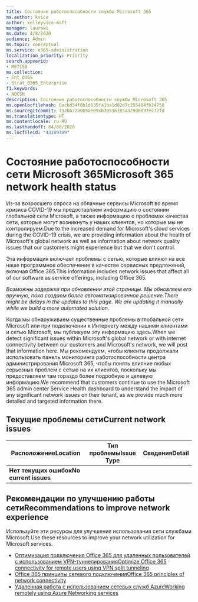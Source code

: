 ```yaml
---
title: Состояние работоспособности службы Microsoft 365
ms.author: kvice
author: kelleyvice-msft
manager: laurawi
ms.date: 4/8/2020
audience: Admin
ms.topic: conceptual
ms.service: o365-administration
localization_priority: Priority
search.appverid:
- MET150
ms.collection:
- Ent_O365
- Strat_O365_Enterprise
f1.keywords:
- NOCSH
description: Состояние работоспособности службы Microsoft 365
ms.openlocfilehash: 8acbd54f8b1d635fa1ba1d02d7c255484fb24758
ms.sourcegitcommit: 732bb72a0b5ae09cb39536185aa29d6097ec72fd
ms.translationtype: HT
ms.contentlocale: ru-RU
ms.lasthandoff: 04/08/2020
ms.locfileid: "43189109"
---
```

# <a name="microsoft-365-network-health-status"></a><span data-ttu-id="b2c45-103">Состояние работоспособности сети Microsoft 365</span><span class="sxs-lookup"><span data-stu-id="b2c45-103">Microsoft 365 network health status</span></span>

<span data-ttu-id="b2c45-104">Из-за возросшего спроса на облачные сервисы Microsoft во время кризиса COVID-19 мы предоставляем информацию о состоянии глобальной сети Microsoft, а также информацию о проблемах качества сети, которые могут возникнуть у наших клиентов, но которые мы не контролируем.</span><span class="sxs-lookup"><span data-stu-id="b2c45-104">Due to the increased demand for Microsoft's cloud services during the COVID-19 crisis, we are providing information about the health of Microsoft's global network as well as information about network quality issues that our customers might experience but that we don't control.</span></span>

<span data-ttu-id="b2c45-105">Эта информация включает проблемы с сетью, которые влияют на все наше программное обеспечение в качестве сервисных предложений, включая Office 365.</span><span class="sxs-lookup"><span data-stu-id="b2c45-105">This information includes network issues that affect all of our software as service offerings, including Office 365.</span></span>

<span data-ttu-id="b2c45-106">_Возможны задержки при обновлении этой страницы. Мы обновляем его вручную, пока создаем более автоматизированное решение._</span><span class="sxs-lookup"><span data-stu-id="b2c45-106">_There might be delays in the updates to this page. We are updating it manually while we build a more automated solution._</span></span>

<span data-ttu-id="b2c45-107">Когда мы обнаруживаем существенные проблемы в глобальной сети Microsoft или при подключении к Интернету между нашими клиентами и сетью Microsoft, мы публикуем эту информацию здесь.</span><span class="sxs-lookup"><span data-stu-id="b2c45-107">When we detect significant issues within Microsoft's global network or with internet connectivity between our customers and Microsoft's network, we will post that information here.</span></span> <span data-ttu-id="b2c45-108">Мы рекомендуем, чтобы клиенты продолжали использовать панель мониторинга работоспособности центра администрирования Microsoft 365, чтобы понять влияние любых серьезных проблем с сетью на их клиентов, поскольку мы предоставляем там гораздо более подробную и целевую информацию.</span><span class="sxs-lookup"><span data-stu-id="b2c45-108">We recommend that customers continue to use the Microsoft 365 admin center Service Health dashboard to understand the impact of any significant network issues on their tenant, as we provide much more detailed and targeted information there.</span></span>

## <a name="current-network-issues"></a><span data-ttu-id="b2c45-109">Текущие проблемы сети</span><span class="sxs-lookup"><span data-stu-id="b2c45-109">Current network issues</span></span>

| <span data-ttu-id="b2c45-110">Расположение</span><span class="sxs-lookup"><span data-stu-id="b2c45-110">Location</span></span> | <span data-ttu-id="b2c45-111">Тип проблемы</span><span class="sxs-lookup"><span data-stu-id="b2c45-111">Issue Type</span></span> | <span data-ttu-id="b2c45-112">Сведения</span><span class="sxs-lookup"><span data-stu-id="b2c45-112">Detail</span></span> |
| --- | --- | --- |
| <span data-ttu-id="b2c45-113">**Нет текущих ошибок**</span><span class="sxs-lookup"><span data-stu-id="b2c45-113">**No current issues**</span></span> |  |  |

## <a name="recommendations-to-improve-network-experience"></a><span data-ttu-id="b2c45-114">Рекомендации по улучшению работы сети</span><span class="sxs-lookup"><span data-stu-id="b2c45-114">Recommendations to improve network experience</span></span>

<span data-ttu-id="b2c45-115">Используйте эти ресурсы для улучшения использования сети службами Microsoft.</span><span class="sxs-lookup"><span data-stu-id="b2c45-115">Use these resources to improve your network utilization for Microsoft services.</span></span>

- [<span data-ttu-id="b2c45-116">Оптимизация подключения Office 365 для удаленных пользователей с использованием VPN-туннелирования</span><span class="sxs-lookup"><span data-stu-id="b2c45-116">Optimize Office 365 connectivity for remote users using VPN split tunneling</span></span>](https://docs.microsoft.com/office365/enterprise/office-365-vpn-split-tunnel)
- [<span data-ttu-id="b2c45-117">Office 365 принципы сетевого подключения</span><span class="sxs-lookup"><span data-stu-id="b2c45-117">Office 365 principles of network connectivity</span></span>](https://aka.ms/pnc)
- [<span data-ttu-id="b2c45-118">Удаленная работа с использованием сетевых служб Azure</span><span class="sxs-lookup"><span data-stu-id="b2c45-118">Working remotely using Azure Networking services</span></span>](https://docs.microsoft.com/azure/networking/working-remotely-support)
